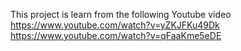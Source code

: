 This project is learn from the following Youtube video
https://www.youtube.com/watch?v=yZKJFKu49Dk
https://www.youtube.com/watch?v=qFaaKme5eDE
